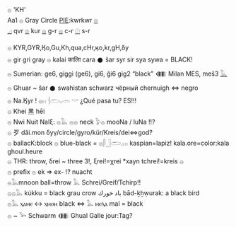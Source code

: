 𓐍 'KH'  
Aa1 𓐍 Gray Circle [PIE](PIE):kwrkwr [𓊖](𓊖)  
[𓈎](𓈎) qvr [𓊖](𓊖) kur [𓐍](𓐍) g-r [𓐍](𓐍) c-r [𓇳](𓇳) s-r  

𓐍 KYR,GYR,Ӄo,Gu,Kh,qua,cHr,ӄo,kr,gH,δy  
𓐍 gir gri gray 𓐍  kalai कालाि cara 𒊹 šar syr sir  sya sywa = BLACK!  
𓐍 Sumerian: ge6, giggi (ge6), gi6, ĝi6 gig2 “black” 𒈪 Milan MES, meš3 [𓅓](𓅓)  
𓐍 Ghuar ~ šar 𒊹 swahistan schwarz  чёрный chernuigh ⇔ negro  
𓐍 Na.Ӄyr !  𓐍𓏮  𓐪𓂧𓂂𓏛 𓎡  ¿Qué pasa tu?    ES!!!  
𓐍 Khei	黑 hēi  
𓐍 Nwi Nuit NaIξ: 𓐍𓅓 𓐍𓐍 neck  𓅱𓐍 mooNa / luNa !!?  
𓐍 歹 dǎi.mon δyγ/circle/gyro/kür/Kreis/dei⇔god?  
𓐍 ballacK:block 𓐍 blue-black = 𓐍𓋴𓃀𓂧𓈒𓏥 kaspian=lapiz! kala.ore=color:kala ghoul.heure  
𓐍 THR: throw, δrei ~ three 3!, ξrei!=χrei *xayn tchrei!=kreis 𓐍  
𓐍 prefix  𓐍  ek => ex- !? nuacht  
𓐍𓅓mnoon ball=throw 𓅓 Schrei/Greif/Tchirp!!  
𓐍𓐍𓅓 kúkku = black grau crow  باد خورك bād-ḵẖẉurak: a black bird  
𓐍𓅓 ⲭⲁⲙⲉ ↔ ⲭⲙⲟⲙ 	 black  ⇔ 𓅓 ⲙⲉⲗⲁ mal = black  
𓐍 ~ 𓅨 Schwarm 𒈪 Ghual Galle jour:Tag?  